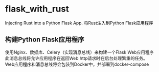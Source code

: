 # flask_with_rust
Injecting Rust into a Python Flask App. 将Rust注入到Python Flask应用程序

## 构建Python Flask应用程序
使用Nginx、数据库、Celery（实现消息总线）来构建一个Flask Web应用程序  
此消息总线将允许应用程序在返回Web http请求时在后台处理繁重的任务。  
Web应用程序和消息总线将会包装到Docker中，并部署到docker-compose

